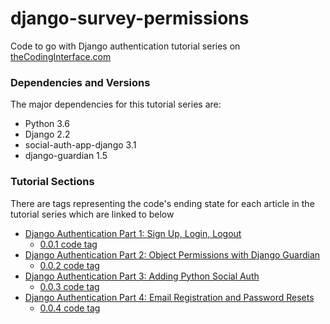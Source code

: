 # django-survey-permissions

Code to go with Django authentication tutorial series on [theCodingInterface.com](https://thecodinginterface.com/blog/django-auth-part1/)

### Dependencies and Versions

The major dependencies for this tutorial series are:

* Python 3.6
* Django 2.2
* social-auth-app-django 3.1
* django-guardian 1.5

### Tutorial Sections

There are tags representing the code's ending state for each article in the tutorial series which are linked to below

* [Django Authentication Part 1: Sign Up, Login, Logout](https://thecodinginterface.com/blog/django-auth-part1/)
  - [0.0.1 code tag](https://github.com/amcquistan/django-survey-permissions/tree/0.0.1/django_survey)
* [Django Authentication Part 2: Object Permissions with Django Guardian](https://thecodinginterface.com/blog/django-auth-part2/)
  - [0.0.2 code tag](https://github.com/amcquistan/django-survey-permissions/tree/0.0.2/django_survey)
* [Django Authentication Part 3: Adding Python Social Auth](https://thecodinginterface.com/blog/django-auth-part3/)
  - [0.0.3 code tag](https://github.com/amcquistan/django-survey-permissions/tree/0.0.3/django_survey)
* [Django Authentication Part 4: Email Registration and Password Resets](https://thecodinginterface.com/blog/django-auth-part4/)
  - [0.0.4 code tag](https://github.com/amcquistan/django-survey-permissions/tree/0.0.4)
